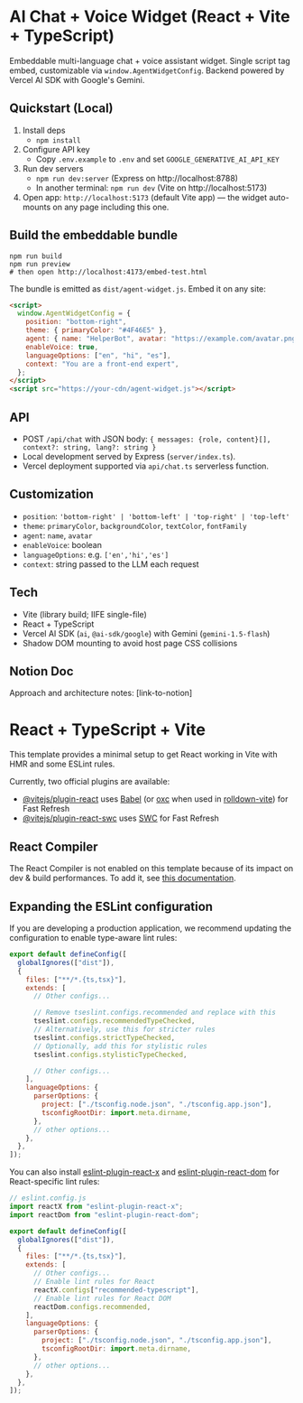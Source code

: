 # AI Chat + Voice Widget (React + Vite + TypeScript)

Embeddable multi-language chat + voice assistant widget. Single script tag embed, customizable via `window.AgentWidgetConfig`. Backend powered by Vercel AI SDK with Google's Gemini.

## Quickstart (Local)

1. Install deps
   - `npm install`
2. Configure API key
   - Copy `.env.example` to `.env` and set `GOOGLE_GENERATIVE_AI_API_KEY`
3. Run dev servers
   - `npm run dev:server` (Express on http://localhost:8788)
   - In another terminal: `npm run dev` (Vite on http://localhost:5173)
4. Open app: `http://localhost:5173` (default Vite app) — the widget auto-mounts on any page including this one.

## Build the embeddable bundle

```
npm run build
npm run preview
# then open http://localhost:4173/embed-test.html
```

The bundle is emitted as `dist/agent-widget.js`. Embed it on any site:

```html
<script>
  window.AgentWidgetConfig = {
    position: "bottom-right",
    theme: { primaryColor: "#4F46E5" },
    agent: { name: "HelperBot", avatar: "https://example.com/avatar.png" },
    enableVoice: true,
    languageOptions: ["en", "hi", "es"],
    context: "You are a front-end expert",
  };
</script>
<script src="https://your-cdn/agent-widget.js"></script>
```

## API

- POST `/api/chat` with JSON body: `{ messages: {role, content}[], context?: string, lang?: string }`
- Local development served by Express (`server/index.ts`).
- Vercel deployment supported via `api/chat.ts` serverless function.

## Customization

- `position`: `'bottom-right' | 'bottom-left' | 'top-right' | 'top-left'`
- `theme`: `primaryColor`, `backgroundColor`, `textColor`, `fontFamily`
- `agent`: `name`, `avatar`
- `enableVoice`: boolean
- `languageOptions`: e.g. `['en','hi','es']`
- `context`: string passed to the LLM each request

## Tech

- Vite (library build; IIFE single-file)
- React + TypeScript
- Vercel AI SDK (`ai`, `@ai-sdk/google`) with Gemini (`gemini-1.5-flash`)
- Shadow DOM mounting to avoid host page CSS collisions

## Notion Doc

Approach and architecture notes: [link-to-notion]

# React + TypeScript + Vite

This template provides a minimal setup to get React working in Vite with HMR and some ESLint rules.

Currently, two official plugins are available:

- [@vitejs/plugin-react](https://github.com/vitejs/vite-plugin-react/blob/main/packages/plugin-react) uses [Babel](https://babeljs.io/) (or [oxc](https://oxc.rs) when used in [rolldown-vite](https://vite.dev/guide/rolldown)) for Fast Refresh
- [@vitejs/plugin-react-swc](https://github.com/vitejs/vite-plugin-react/blob/main/packages/plugin-react-swc) uses [SWC](https://swc.rs/) for Fast Refresh

## React Compiler

The React Compiler is not enabled on this template because of its impact on dev & build performances. To add it, see [this documentation](https://react.dev/learn/react-compiler/installation).

## Expanding the ESLint configuration

If you are developing a production application, we recommend updating the configuration to enable type-aware lint rules:

```js
export default defineConfig([
  globalIgnores(["dist"]),
  {
    files: ["**/*.{ts,tsx}"],
    extends: [
      // Other configs...

      // Remove tseslint.configs.recommended and replace with this
      tseslint.configs.recommendedTypeChecked,
      // Alternatively, use this for stricter rules
      tseslint.configs.strictTypeChecked,
      // Optionally, add this for stylistic rules
      tseslint.configs.stylisticTypeChecked,

      // Other configs...
    ],
    languageOptions: {
      parserOptions: {
        project: ["./tsconfig.node.json", "./tsconfig.app.json"],
        tsconfigRootDir: import.meta.dirname,
      },
      // other options...
    },
  },
]);
```

You can also install [eslint-plugin-react-x](https://github.com/Rel1cx/eslint-react/tree/main/packages/plugins/eslint-plugin-react-x) and [eslint-plugin-react-dom](https://github.com/Rel1cx/eslint-react/tree/main/packages/plugins/eslint-plugin-react-dom) for React-specific lint rules:

```js
// eslint.config.js
import reactX from "eslint-plugin-react-x";
import reactDom from "eslint-plugin-react-dom";

export default defineConfig([
  globalIgnores(["dist"]),
  {
    files: ["**/*.{ts,tsx}"],
    extends: [
      // Other configs...
      // Enable lint rules for React
      reactX.configs["recommended-typescript"],
      // Enable lint rules for React DOM
      reactDom.configs.recommended,
    ],
    languageOptions: {
      parserOptions: {
        project: ["./tsconfig.node.json", "./tsconfig.app.json"],
        tsconfigRootDir: import.meta.dirname,
      },
      // other options...
    },
  },
]);
```
